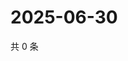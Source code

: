 # 2025-06-30

共 0 条

<!-- BEGIN ZHIHUQUESTIONS -->
<!-- 最后更新时间 Mon Jun 30 2025 07:11:01 GMT+0800 (China Standard Time) -->

<!-- END ZHIHUQUESTIONS -->

